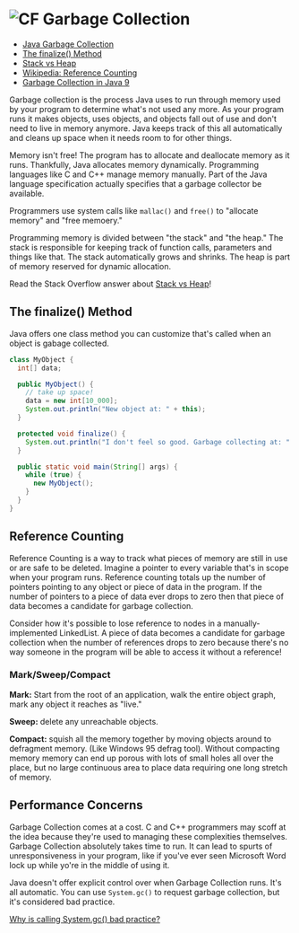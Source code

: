 # ![CF](http://i.imgur.com/7v5ASc8.png) Garbage Collection 

* [Java Garbage Collection](https://www.youtube.com/watch?v=YvlexZFqFBE)
* [The finalize() Method](https://www.youtube.com/watch?v=j3fRK7T1pQo)
* [Stack vs Heap](https://stackoverflow.com/a/80113/735468)
* [Wikipedia: Reference Counting](https://en.wikipedia.org/wiki/Reference_counting)
* [Garbage Collection in Java 9](https://www.youtube.com/watch?v=OhPGN2Av44E)

Garbage collection is the process Java uses to run through memory used by your
program to determine what's not used any more. As your program runs it makes
objects, uses objects, and objects fall out of use and don't need to live in
memory anymore. Java keeps track of this all automatically and cleans up space
when it needs room to for other things.

Memory isn't free! The program has to allocate and deallocate memory as it
runs. Thankfully, Java allocates memory dynamically. Programming languages
like C and C++ manage memory manually. Part of the Java language specification
actually specifies that a garbage collector be available.

Programmers use system calls like `mallac()` and `free()` to "allocate memory"
and "free memoery." 

Programming memory is divided between "the stack" and "the heap." The stack is
responsible for keeping track of function calls, parameters and things like
that. The stack automatically grows and shrinks. The heap is part of memory
reserved for dynamic allocation. 

Read the Stack Overflow answer about [Stack vs Heap](https://stackoverflow.com/a/80113/735468)!

## The finalize() Method
Java offers one class method you can customize that's called when an object is
gabage collected.

```java
class MyObject {
  int[] data;

  public MyObject() {
    // take up space!
    data = new int[10_000];
    System.out.println("New object at: " + this);
  }

  protected void finalize() {
    System.out.println("I don't feel so good. Garbage collecting at: " + this);
  }

  public static void main(String[] args) {
    while (true) {
      new MyObject();
    }
  }
}
```

## Reference Counting
Reference Counting is a way to track what pieces of memory are still in use or
are safe to be deleted. Imagine a pointer to every variable that's in scope
when your program runs. Reference counting totals up the number of pointers
pointing to any object or piece of data in the program. If the number of
pointers to a piece of data ever drops to zero then that piece of data becomes
a candidate for garbage collection.

Consider how it's possible to lose reference to nodes in a manually-implemented
LinkedList. A piece of data becomes a candidate for garbage collection when the
number of references drops to zero because there's no way someone in the
program will be able to access it without a reference!

### Mark/Sweep/Compact
**Mark:** Start from the root of an application, walk the entire object graph, mark
any object it reaches as "live."

**Sweep:** delete any unreachable objects.

**Compact:** squish all the memory together by moving objects around to
defragment memory. (Like Windows 95 defrag tool). Without compacting memory
memory can end up porous with lots of small holes all over the place, but no
large continuous area to place data requiring one long stretch of memory.

## Performance Concerns
Garbage Collection comes at a cost. C and C++ programmers may scoff at the idea
because they're used to managing these complexities themselves. Garbage
Collection absolutely takes time to run. It can lead to spurts of
unresponsiveness in your program, like if you've ever seen Microsoft Word lock
up while yo're in the middle of using it.

Java doesn't offer explicit control over when Garbage Collection runs. It's all
automatic. You can use `System.gc()` to request garbage collection, but it's
considered bad practice.

[Why is calling System.gc() bad practice?](https://stackoverflow.com/questions/2414105/why-is-it-bad-practice-to-call-system-gc/2414621#2414621)

